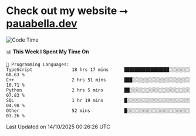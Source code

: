 # Check out my website ⭢ [pauabella.dev](https://pauabella.dev)

<!--START_SECTION:waka-->
![Code Time](http://img.shields.io/badge/Code%20Time-4%2C906%20hrs%206%20mins-blue)

📊 **This Week I Spent My Time On** 

```text
💬 Programming Languages: 
TypeScript               18 hrs 17 mins      █████████████████░░░░░░░░   68.63 % 
C++                      2 hrs 51 mins       ███░░░░░░░░░░░░░░░░░░░░░░   10.71 % 
Python                   2 hrs 5 mins        ██░░░░░░░░░░░░░░░░░░░░░░░   07.83 % 
SQL                      1 hr 19 mins        █░░░░░░░░░░░░░░░░░░░░░░░░   04.98 % 
Other                    52 mins             █░░░░░░░░░░░░░░░░░░░░░░░░   03.26 % 
```


 Last Updated on 14/10/2025 00:26:26 UTC
<!--END_SECTION:waka-->
